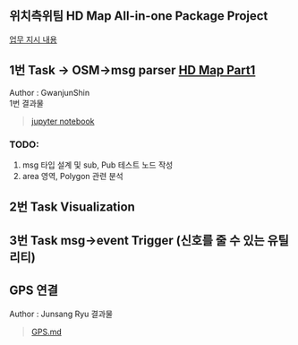 ## 위치측위팀  HD Map All-in-one Package Project

[업무 지시 내용](https://trello.com/c/R5C3Rg2t)

## 1번 Task -> OSM->msg parser [HD Map Part1](./hdmap_package_part1)
Author : GwanjunShin   
1번  결과물   
> [jupyter notebook](./hdmap_package_part1/hdmap_package_part1.ipynb)

### TODO:
  1. msg 타입 설계 및 sub, Pub 테스트 노드 작성
  2.  area 영역, Polygon 관련 분석

## 2번  Task Visualization

## 3번 Task msg->event Trigger (신호를 줄 수 있는 유틸리티)

## GPS 연결
Author : Junsang Ryu 
결과물   
> [GPS.md](./GPS.md)
